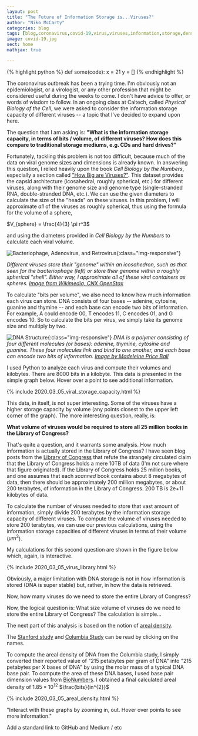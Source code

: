```yaml
---
layout: post
title: "The Future of Information Storage is...Viruses?"
author: "Niko McCarty"
categories: blog
tags: [blog,coronavirus,covid-19,virus,viruses,information,storage,density,data]
image: covid-19.jpg
sect: home
mathjax: true

---
```

{% highlight python %}
    def some(code):
        x = 21
        y = []
{% endhighlight %}

The coronavirus outbreak has been a trying time. I'm obviously not an epidemiologist, or a virologist, or any other profession that might be considered useful during the weeks to come. I don't have advice to offer, or words of wisdom to follow. In an ongoing class at Caltech, called _Physical Biology of the Cell_, we were asked to consider the information storage capacity of different viruses -- a topic that I've decided to expand upon here. 

The question that I am asking is: **"What is the information storage capacity, in terms of bits / volume, of different viruses? How does this compare to traditional storage mediums, e.g. CDs and hard drives?"**

Fortunately, tackling this problem is not too difficult, because much of the data on viral genome sizes and dimensions is already known. In answering this question, I relied heavily upon the book _Cell Biology by the Numbers_, especially a section called ["How Big are Viruses?"](http://book.bionumbers.org/how-big-are-viruses/). This dataset provides the capsid architecture (icosahedral, roughly spherical, etc.) for different viruses, along with their genome size and genome type (single-stranded RNA, double-stranded DNA, etc.). We can use the given diameters to calculate the size of the "heads" on these viruses. In this problem, I will approximate _all_ of the viruses as roughly spherical, thus using the formula for the volume of a sphere,

$V_{sphere} = \frac{4}{3} \pi r^3$

and using the diameters provided in _Cell Biology by the Numbers_ to calculate each viral volume.

![Bacteriophage, Adenovirus, and Retrovirus](../assets/img/viruses_wikimedia.png){:class="img-responsive"}

_Different viruses store their "genome" within an icosahedron, such as that seen for the bacteriophage (left) or store their genome within a roughly spherical "shell". Either way, I approximate all of these viral containers as spheres. [Image from Wikimedia, CNX OpenStax](https://commons.wikimedia.org/wiki/File:Figure_21_01_03.png)_

To calculate "bits per volume", we also need to know how much information each virus can store. DNA consists of four bases -- adenine, cytosine, guanine and thymine -- and each base can encode two bits of information. For example, A could encode 00, T encodes 11, C encodes 01, and G encodes 10. So to calculate the bits per virus, we simply take its genome size and multiply by two.

![DNA Structure](../assets/img/DNA_structure.png){:class="img-responsive"}
_DNA is a polymer consisting of four different molecules (or bases): adenine, thymine, cytosine and guanine. These four molecules link and bind to one another, and each base can encode two bits of information. [Image by Madeleine Price Ball](https://commons.wikimedia.org/wiki/File:DNA_chemical_structure.svg)_

I used Python to analyze each virus and compute their volumes and kilobytes. There are 8000 bits in a kilobyte. This data is presented in the simple graph below. Hover over a point to see additional information.

{% include 2020_03_05_viral_storage_capacity.html %}

This data, in itself, is not super interesting. Some of the viruses have a higher storage capacity by volume (any points closest to the upper left corner of the graph). The more interesting question, really, is:

**What volume of viruses would be required to store all 25 million books in the Library of Congress?**

That's quite a question, and it warrants some analysis. How much information is actually stored in the Library of Congress? I have seen blog posts from the [Library of Congress](https://blogs.loc.gov/thesignal/2011/07/transferring-libraries-of-congress-of-data/) that refute the strangely circulated claim that the Library of Congress holds a mere 10TB of data (I'm not sure where that figure originated). If the Library of Congress holds 25 million books, and one assumes that each _scanned_ book contains about 8 megabytes of data, then there should be approximately 200 million megabytes, or about 200 terabytes, of information in the Library of Congress. 200 TB is 2e+11 kilobytes of data.

To calculate the number of viruses needed to store that vast amount of information, simply divide 200 terabytes by the information storage capacity of different viruses. To compute the volume of viruses needed to store 200 terabytes, we can use our previous calculations, using the information storage capacities of different viruses in terms of their volume ($\mu m^3$).

My calculations for this second question are shown in the figure below which, again, is interactive.

{% include 2020_03_05_virus_library.html %}



Obviously, a major limitation with DNA storage is not in how information is stored (DNA is super stable) but, rather, in how the data is retrieved.

Now, how many viruses do we need to store the entire Library of Congress? 

Now, the logical question is: What size volume of viruses do we need to store the entire Library of Congress? The calculation is simple...

The next part of this analysis is based on the notion of [areal density](https://en.wikipedia.org/wiki/Areal_density_(computer_storage)).

The [Stanford study](https://news.stanford.edu/news/2009/january28/small-012809.html) and [Columbia Study](https://science.sciencemag.org/content/355/6328/950) can be read by clicking on the names.

To compute the areal density of DNA from the Columbia study, I simply converted their reported value of "215 petabytes per gram of DNA" into "215 petabytes per X bases of DNA" by using the molar mass of a typical DNA base pair. To compute the area of these DNA bases, I used base pair dimension values from [BioNumbers](https://bionumbers.hms.harvard.edu/bionumber.aspx?&id=103777). I obtained a final calculated areal density of $1.85 \times 10^{12}$ $\frac{bits}{in^{2}}$







{% include 2020_03_05_areal_density.html %}



"Interact with these graphs by zooming in, out. Hover over points to see more information."

Add a standard link to GitHub and Medium / etc

